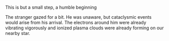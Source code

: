 This is but a small step, a humble beginning

The stranger gazed for a bit. He was unaware, but cataclysmic events would arise from his arrival. The electrons around him were already vibrating vigorously and ionized plasma clouds were already forming on our nearby star.
